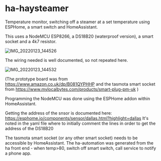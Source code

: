 # ha-haysteamer
Temperature monitor, switching off a steamer at a set temperature using ESPHome, a smart switch and HomeAssistant.

This uses a NodeMCU ESP8266, a DS18B20 (waterproof version), a smart socket and a 4k7 resistor.

![IMG_20220123_144526](https://user-images.githubusercontent.com/3117755/150775614-23b8a527-0ba9-44c2-a031-a43d625c66fd.png)


The wiring needed is well documented, so not repeated here.

![IMG_20220123_144532](https://user-images.githubusercontent.com/3117755/150775699-7420a2c5-d90e-471a-9efa-540615e5b08b.png)


(The prototype board was from https://www.amazon.co.uk/dp/B081QYPHHP and the tasmota smart socket from https://www.mylocalbytes.com/products/smart-plug-pm-uk )


Programming the NodeMCU was done using the ESPHome addon within HomeAssistant.

Getting the address of the snsor is documented here: https://esphome.io/components/sensor/dallas.html?highlight=dallas
It's noted in the yaml file where to initially comment the lines in order to get the address of the DS18B20

The tasmota smart socket (or any other smart socket) needs to be accessible by HomeAssistant.
The ha-automation was generated from the ha front end - when temp>80, switch off smart switch, call service to notify a phone app.

